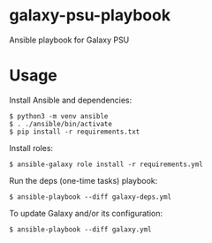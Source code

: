 # galaxy-psu-playbook
Ansible playbook for Galaxy PSU

# Usage

Install Ansible and dependencies:

```console
$ python3 -m venv ansible
$ . ./ansible/bin/activate
$ pip install -r requirements.txt
```

Install roles:

```console
$ ansible-galaxy role install -r requirements.yml
```

Run the deps (one-time tasks) playbook:

```console
$ ansible-playbook --diff galaxy-deps.yml
```

To update Galaxy and/or its configuration:

```console
$ ansible-playbook --diff galaxy.yml
```
